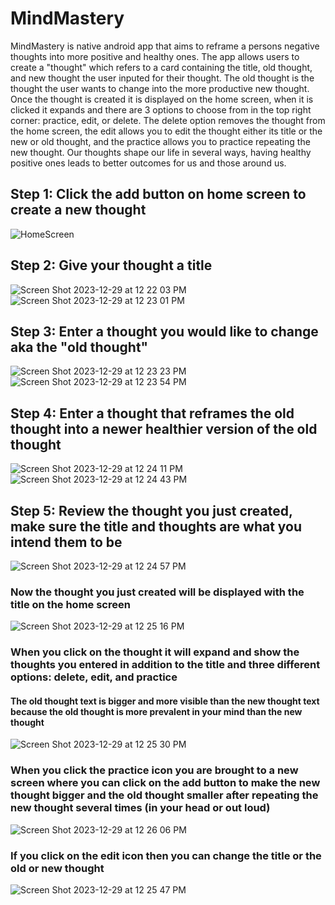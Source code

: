 # MindMastery

MindMastery is native android app that aims to reframe a persons negative thoughts into more positive and healthy ones. The app allows users to create a "thought" which refers to a card containing the title, old thought, and new thought the user inputed for their thought. The old thought is the thought the user wants to change into the more productive new thought. Once the thought is created it is displayed on the home screen, when it is clicked it expands and there are 3 options to choose from in the top right corner: practice, edit, or delete. The delete option removes the thought from the home screen, the edit allows you to edit the thought either its title or the new or old thought, and the practice allows you to practice repeating the new thought. Our thoughts shape our life in several ways, having healthy positive ones leads to better outcomes for us and those around us.

## Step 1: Click the add button on home screen to create a new thought

![HomeScreen](https://github.com/estebanrodriguez28/MindMastery/assets/114773169/0d0b7ce0-8391-4a95-9acb-078be7e798e7)

## Step 2: Give your thought a title

![Screen Shot 2023-12-29 at 12 22 03 PM](https://github.com/estebanrodriguez28/MindMastery/assets/114773169/7c673f7b-a0c9-4b8c-97be-f55d9ce1f330)
![Screen Shot 2023-12-29 at 12 23 01 PM](https://github.com/estebanrodriguez28/MindMastery/assets/114773169/2be99b85-e239-43fb-8918-07a0749fb368)


## Step 3: Enter a thought you would like to change aka the "old thought"

![Screen Shot 2023-12-29 at 12 23 23 PM](https://github.com/estebanrodriguez28/MindMastery/assets/114773169/2f4ad994-6082-450d-a3cf-1e939fd638ee)
![Screen Shot 2023-12-29 at 12 23 54 PM](https://github.com/estebanrodriguez28/MindMastery/assets/114773169/e51df625-dacc-4292-b292-611a64f4fadb)

## Step 4: Enter a thought that reframes the old thought into a newer healthier version of the old thought

![Screen Shot 2023-12-29 at 12 24 11 PM](https://github.com/estebanrodriguez28/MindMastery/assets/114773169/91c1c2fb-99e3-42c9-9e5f-c69141beff57)![Screen Shot 2023-12-29 at 12 24 43 PM](https://github.com/estebanrodriguez28/MindMastery/assets/114773169/8bbb1395-e673-47b9-8858-60fb17640b5f)

## Step 5: Review the thought you just created, make sure the title and thoughts are what you intend them to be

![Screen Shot 2023-12-29 at 12 24 57 PM](https://github.com/estebanrodriguez28/MindMastery/assets/114773169/07de0be0-cd7a-48a2-aa52-6ad68deaf8a8)

### Now the thought you just created will be displayed with the title on the home screen
![Screen Shot 2023-12-29 at 12 25 16 PM](https://github.com/estebanrodriguez28/MindMastery/assets/114773169/f4d87c83-b53e-43d6-b0a6-dc707fd9c9fc)

### When you click on the thought it will expand and show the thoughts you entered in addition to the title and three different options: delete, edit, and practice
#### The old thought text is bigger and more visible than the new thought text because the old thought is more prevalent in your mind than the new thought

![Screen Shot 2023-12-29 at 12 25 30 PM](https://github.com/estebanrodriguez28/MindMastery/assets/114773169/813900fe-920c-4f16-8daf-8b02f37e8047)

### When you click the practice icon you are brought to a new screen where you can click on the add button to make the new thought bigger and the old thought smaller after repeating the new thought several times (in your head or out loud)

![Screen Shot 2023-12-29 at 12 26 06 PM](https://github.com/estebanrodriguez28/MindMastery/assets/114773169/59ff49ce-0067-4623-b2ee-ce4e41ac3b9f)



### If you click on the edit icon then you can change the title or the old or new thought

![Screen Shot 2023-12-29 at 12 25 47 PM](https://github.com/estebanrodriguez28/MindMastery/assets/114773169/7f4e74ed-2ca4-4d5a-837b-6941a84f3818)


